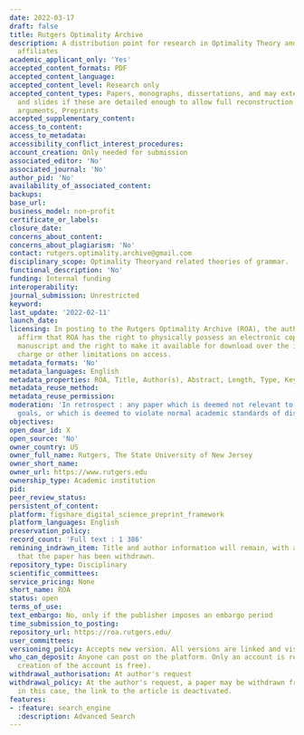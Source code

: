 ```yaml
---
date: 2022-03-17
draft: false
title: Rutgers Optimality Archive
description: A distribution point for research in Optimality Theory and its conceptual
  affiliates
academic_applicant_only: 'Yes'
accepted_content_formats: PDF
accepted_content_language:
accepted_content_level: Research only
accepted_content_types: Papers, monographs, dissertations, and may extend to handouts
  and slides if these are detailed enough to allow full reconstruction of claims and
  arguments, Preprints
accepted_supplementary_content:
access_to_content:
access_to_metadata:
accessibility_conflict_interest_procedures:
account_creation: Only needed for submission
associated_editor: 'No'
associated_journal: 'No'
author_pid: 'No'
availability_of_associated_content:
backups:
base_url:
business_model: non-profit
certificate_or_labels:
closure_date:
concerns_about_content:
concerns_about_plagiarism: 'No'
contact: rutgers.optimality.archive@gmail.com
disciplinary_scope: Optimality Theoryand related theories of grammar.
functional_description: 'No'
funding: Internal funding
interoperability:
journal_submission: Unrestricted
keyword:
last_update: '2022-02-11'
launch_date:
licensing: In posting to the Rutgers Optimality Archive (ROA), the author or authors
  affirm that ROA has the right to physically possess an electronic copy of their
  manuscript and the right to make it available for download over the internet, without
  charge or other limitations on access.
metadata_formats: 'No'
metadata_languages: English
metadata_properties: ROA, Title, Author(s), Abstract, Length, Type, Keywords, Comment(s)
metadata_reuse_method:
metadata_reuse_permission:
moderation: 'In retrospect : any paper which is deemed not relevant to the above-stated
  goals, or which is deemed to violate normal academic standards of discourse.'
objectives:
open_doar_id: X
open_source: 'No'
owner_country: US
owner_full_name: Rutgers, The State University of New Jersey
owner_short_name:
owner_url: https://www.rutgers.edu
ownership_type: Academic institution
pid:
peer_review_status:
persistent_of_content:
platform: figshare_digital_science_preprint_framework
platform_languages: English
preservation_policy:
record_count: 'Full text : 1 386'
remining_indrawn_item: Title and author information will remain, with an indication
  that the paper has been withdrawn.
repository_type: Disciplinary
scientific_committees:
service_pricing: None
short_name: ROA
status: open
terms_of_use:
text_embargo: No, only if the publisher imposes an embargo period
time_submission_to_posting:
repository_url: https://roa.rutgers.edu/
user_committees:
versioning_policy: Accepts new version. All versions are linked and visible to everyone
who_can_deposit: Anyone can post on the platform. Only an account is required ( The
  creation of the account is free).
withdrawal_authorisation: At author's request
withdrawal_policy: At the author's request, a paper may be withdrawn from the archive;
  in this case, the link to the article is deactivated.
features:
- :feature: search_engine
  :description: Advanced Search
---
```



